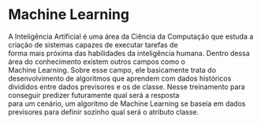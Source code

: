 # Machine Learning

A Inteligência Artificial é uma área da Ciência da Computação que estuda a criação de sistemas capazes de executar tarefas de<br>
forma mais próxima das habilidades da inteligência humana. Dentro dessa área do conhecimento existem outros campos como o<br>
Machine Learning. Sobre esse campo, ele basicamente trata do desenvolvimento de algoritmos que aprendem com dados históricos<br>
divididos entre dados previsores e os de classe. Nesse treinamento para conseguir predizer futuramente qual será a resposta<br>
para um cenário, um algoritmo de Machine Learning se baseia em dados previsores para definir sozinho qual será o atributo classe.
